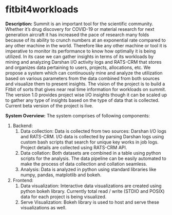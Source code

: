 # fitbit4workloads

<b>Description:</b> Summit is an important tool for the scientific community. Whether it’s drug discovery for COVID-19 or material research for next generation aircraft it has increased the pace of research many folds because of its ability to crunch numbers at an exponential rate compared to any other machine in the world. Therefore like any other machine or tool  it is imperative to monitor its performance to know how optimally it is being utilized. In its case we can gather insights in terms of its workloads by mining and analyzing Darshan I/O activity logs and RATS-CRM that stores and organizes data pertaining to users, projects, allocations, etc. We propose a system which can continuously mine and analyze the utilization based on various parameters from the data combined from both sources and visualize them to present insights. The vision of the project is to build a Fitbit of sorts that gives near real time information for workloads on summit. The version 1.0 provides project wise I/O insights though it can be scaled up to gather any type of insights based on the type of data that is collected. Current beta version of the project is live.

**System Overview:** The system comprises of following components: 

1. Backend:
    1. Data collection: Data is collected from two sources: Darshan I/O logs and RATS-CRM. I/O data is collected by parsing Darshan logs using custom bash scripts that search for unique key works in job logs. Project details are collected using RATS-CRM API.
    2. Data collation: Both datasets are combined in a table using python scripts for the analysis. The data pipeline can be easily automated to make the process of data collection and collation seamless. 
    3. Analysis: Data is analyzed in python using standard libraries like numpy, pandas, matplotlib and bokeh.
2. Frontend:
    1. Data visualization: Interactive data visualizations are created using python bokeh library. Currently total read / write  (STDIO and POSIX) data for each project is being visualized.
    2. Serve Visualization: Bokeh library is used to host and serve these  visualizations as well.


